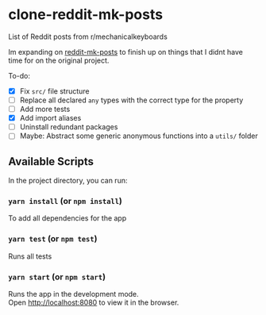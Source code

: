 # clone-reddit-mk-posts
List of Reddit posts from r/mechanicalkeyboards

Im expanding on [reddit-mk-posts](https://github.com/travissanon/reddit-mk-posts) to finish up on things that I didnt have time for on the original project.

To-do:
- [x] Fix `src/` file structure
- [ ] Replace all declared `any` types with the correct type for the property
- [ ] Add more tests
- [x] Add import aliases
- [ ] Uninstall redundant packages
- [ ] Maybe: Abstract some generic anonymous functions into a `utils/` folder

## Available Scripts

In the project directory, you can run:

### `yarn install` (or `npm install`)

To add all dependencies for the app

### `yarn test` (or `npm test`)

Runs all tests

### `yarn start` (or `npm start`)

Runs the app in the development mode.<br>
Open [http://localhost:8080](http://localhost:8080) to view it in the browser.
